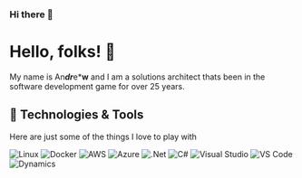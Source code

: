 ### Hi there 👋

<!--
**drwharris/drwharris** is a ✨ _special_ ✨ repository because its `README.md` (this file) appears on your GitHub profile.

Here are some ideas to get you started:

- 🔭 I’m currently working on ...
- 🌱 I’m currently learning ...
- 👯 I’m looking to collaborate on ...
- 🤔 I’m looking for help with ...
- 💬 Ask me about ...
- 📫 How to reach me: ...
- 😄 Pronouns: ...
- ⚡ Fun fact: ...
-->

# Hello, folks! 👋
My name is An***dr***e***w** and I am a solutions architect thats been in the software development game for over 25 years.

## 🔧 Technologies & Tools
Here are just some of the things I love to play with

![Linux](https://img.shields.io/badge/OS-Linux-informational?style=flat&logo=linux&logoColor=white&color=#FCC624)
![Docker](https://img.shields.io/badge/Tools-Docker-informational?style=flat&logo=docker&logoColor=white&color=#2496ED)
![AWS](https://img.shields.io/badge/Platform-AWS-informational?style=flat&logo=amazonaws&logoColor=white&color=#232F3E)
![Azure](https://img.shields.io/badge/Platform-Azure-informational?style=flat&logo=microsoftazure&logoColor=white&color=#0078D4)
![.Net](https://img.shields.io/badge/Tools-dotnet-informational?style=flat&logo=dotnet&logoColor=white&color=#512BD4)
![C#](https://img.shields.io/badge/Tools-csharp-informational?style=flat&logo=csharp&logoColor=white&color=#512BD4)
![Visual Studio](https://img.shields.io/badge/Tools-Visual%20Studio-informational?style=flat&logo=visualstudio&logoColor=white&color=#5C2D91)
![VS Code](https://img.shields.io/badge/Tools-VS%20Code-informational?style=flat&logo=visualstudiocode&logoColor=white&color=#007ACC)
![Dynamics](https://img.shields.io/badge/Tools-D365-informational?style=flat&logo=dynamics365&logoColor=white&color=#0B53CE)
